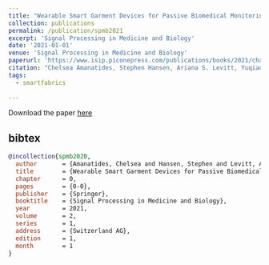 ```yaml
---
title: "Wearable Smart Garment Devices for Passive Biomedical Monitoring"
collection: publications
permalink: /publication/spmb2021
excerpt: 'Signal Processing in Medicine and Biology'
date: '2021-01-01'
venue: 'Signal Processing in Medicine and Biology'
paperurl: 'https://www.isip.piconepress.com/publications/books/2021/chapters/chap_4.pdf'
citation: "Chelsea Amanatides, Stephen Hansen, Ariana S. Levitt, Yuqiao Liu, Patrick O-Neill, Damiano Patron, Robert Ross, Daniel Schwartz, Jesse Stover, Md Abu Saleh Tajin, Genevieve Dion, Adam K. Fontecchio, Vasil Pano, William M. Mongan, and Kapil R. Dandekar.  Wearable Smart Garment Devices for Passive Biomedical Monitoring.  Signal Processing in Medicine and Biology. Iyad Obeid, Ivan Selesnick, and Joseph Picone, eds, Springer: January, 2021."
tags: 
  - smartfabrics
  
---
```


Download the paper [here](https://www.isip.piconepress.com/publications/books/2021/chapters/chap_4.pdf)

## bibtex
```bibtex
@incollection{spmb2020,
  author       = {Amanatides, Chelsea and Hansen, Stephen and Levitt, Ariana S. and Liu, Yuqiao and O-Neill, Patrick and Patron, Damiano and Ross, Robert and Schwartz, Daniel and Stover, Jesse and Tain, Md Abu Saleh and Dion, Genevieve and Fontecchio, Adam K. and Pano, Vasil and Mongan, William M. and Dandekar, Kapil R.},
  title        = {Wearable Smart Garment Devices for Passive Biomedical Monitoring},
  chapter      = 0,
  pages        = {0-0},
  publisher    = {Springer},
  booktitle    = {Signal Processing in Medicine and Biology},
  year         = 2021,
  volume       = 2,
  series       = 1,
  address      = {Switzerland AG},
  edition      = 1,
  month        = 1
}
```
